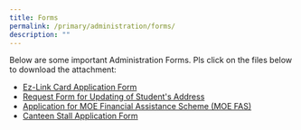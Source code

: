 ```yaml
---
title: Forms
permalink: /primary/administration/forms/
description: ""
---
```

Below are some important Administration Forms. Pls click on the files below to download the attachment:

* [Ez-Link Card Application Form](/files/Mail-In%20SSC%20Replacement%20Application%20and%20Notification%20Procedures.pdf)
* [Request Form for Updating of Student's Address](/files/Form%20C%20(Address%20Updates).pdf)
* [Application for MOE Financial Assistance Scheme (MOE FAS)](/files/ENHANCEMENT%20TO%20MINISTRY%20OF%20EDUCATION%20FINANCIAL%20ASSISTANCE%20SCHEME.pdf)
* [Canteen Stall Application Form](/files/ATS%20canteen-app-form-school.pdf)